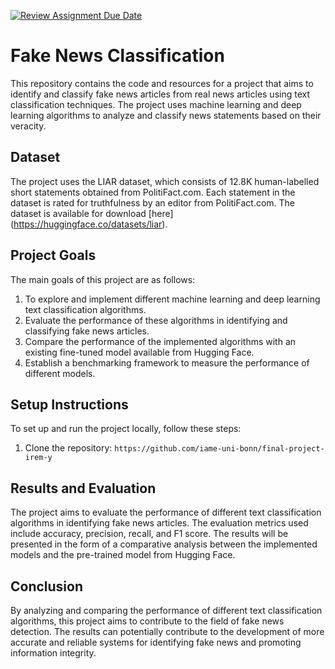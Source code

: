 [![Review Assignment Due Date](https://classroom.github.com/assets/deadline-readme-button-24ddc0f5d75046c5622901739e7c5dd533143b0c8e959d652212380cedb1ea36.svg)](https://classroom.github.com/a/R1vgPUT1)

# Fake News Classification

This repository contains the code and resources for a project that aims to identify and classify fake news articles from real news articles using text classification techniques. The project uses machine learning and deep learning algorithms to analyze and classify news statements based on their veracity.

## Dataset

The project uses the LIAR dataset, which consists of 12.8K human-labelled short statements obtained from PolitiFact.com. Each statement in the dataset is rated for truthfulness by an editor from PolitiFact.com. The dataset is available for download [here] (https://huggingface.co/datasets/liar).

## Project Goals

The main goals of this project are as follows:

1. To explore and implement different machine learning and deep learning text classification algorithms.
2. Evaluate the performance of these algorithms in identifying and classifying fake news articles.
3. Compare the performance of the implemented algorithms with an existing fine-tuned model available from Hugging Face.
4. Establish a benchmarking framework to measure the performance of different models.

## Setup Instructions

To set up and run the project locally, follow these steps:

1. Clone the repository: `https://github.com/iame-uni-bonn/final-project-irem-y`


## Results and Evaluation

The project aims to evaluate the performance of different text classification algorithms in identifying fake news articles. The evaluation metrics used include accuracy, precision, recall, and F1 score. The results will be presented in the form of a comparative analysis between the implemented models and the pre-trained model from Hugging Face.

## Conclusion

By analyzing and comparing the performance of different text classification algorithms, this project aims to contribute to the field of fake news detection. The results can potentially contribute to the development of more accurate and reliable systems for identifying fake news and promoting information integrity.